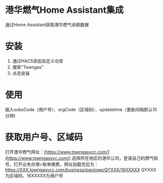 # 港华燃气Home Assistant集成
通过Home Assistant获取港华燃气余额数据

# 安装
1. 通过HACS添加自定义仓库
2. 搜索"Towngas" 
3. 点击安装
   
# 使用
输入subsCode（用户号）、orgCode（区域码）、updatetime（更新间隔默认10分钟)

# 获取用户号、区域码
打开港华燃气网址：[https://www.towngasvcc.com/](https://www.towngasvcc.com/)
选择所在地区的港华公司，登录自己的燃气账号，打开业务办理>账单缴费，网址加载完后为：https://XXX.towngasvcc.com/business/pay/owe/QYXXX/16XXXXX
QYXXX为区域码，16XXXXX为用户号

